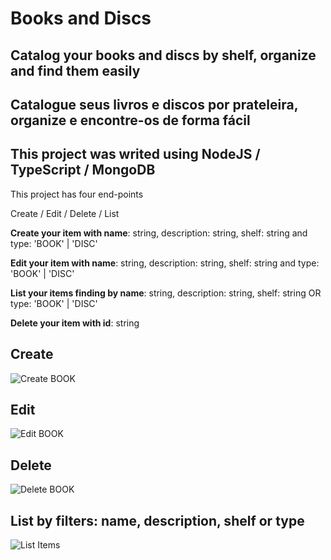 # Books and Discs

## Catalog your books and discs by shelf, organize and find them easily
## Catalogue seus livros e discos por prateleira, organize e encontre-os de forma fácil

## This project was writed using NodeJS / TypeScript / MongoDB
 
This project has four end-points

Create / Edit / Delete / List

**Create your item with name**: string, description: string, shelf: string and type: 'BOOK' | 'DISC'

**Edit your item with name**: string, description: string, shelf: string and type: 'BOOK' | 'DISC'

**List your items finding by name**: string, description: string, shelf: string OR type: 'BOOK' | 'DISC'

**Delete your item with id**: string

## Create
![Create BOOK](https://github.com/leojdd/booksanddiscs/assets/47505789/2307b5ed-6971-4ea0-8499-a814e1a5e59a)

## Edit
![Edit BOOK](https://github.com/leojdd/booksanddiscs/assets/47505789/33b1374f-b5fc-4d18-838b-e674c4a43304)

## Delete
![Delete BOOK](https://github.com/leojdd/booksanddiscs/assets/47505789/6bd21feb-d906-48c0-a3e8-549a3aab6e23)

## List by filters: name, description, shelf or type
![List Items](https://github.com/leojdd/booksanddiscs/assets/47505789/725336ad-0c80-40cf-afa6-e39cfa0ae1cb)

